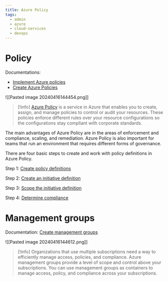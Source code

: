 ```yaml
---
title: Azure Policy
tags:
  - admin
  - azure
  - cloud-services
  - devops
---
```

# Policy

Documentations:

- [Implement Azure policies](https://learn.microsoft.com/vi-vn/training/modules/configure-azure-policy/3-implement-azure-policies)
- [Create Azure Policies](https://learn.microsoft.com/vi-vn/training/modules/configure-azure-policy/4-create-azure-policies)


![[Pasted image 20240416144454.png]]

>[!info]
>[Azure Policy](https://azure.microsoft.com/services/azure-policy/) is a service in Azure that enables you to create, assign, and manage policies to control or audit your resources. These policies enforce different rules over your resource configurations so the configurations stay compliant with corporate standards.

The main advantages of Azure Policy are in the areas of enforcement and compliance, scaling, and remediation. Azure Policy is also important for teams that run an environment that requires different forms of governance.

There are four basic steps to create and work with policy definitions in Azure Policy.

Step 1: [Create policy definitions](https://learn.microsoft.com/vi-vn/training/modules/configure-azure-policy/5-create-policy-definitions)

Step 2: [Create an initiative definition](https://learn.microsoft.com/vi-vn/training/modules/configure-azure-policy/6-create-initiative-definitions)

Step 3: [Scope the initiative definition](https://learn.microsoft.com/vi-vn/training/modules/configure-azure-policy/7-scope-initiative-definition)

Step 4: [Determine compliance](https://learn.microsoft.com/vi-vn/training/modules/configure-azure-policy/8-determine-compliance)


#  Management groups

Documentation: [Create management groups](https://learn.microsoft.com/vi-vn/training/modules/configure-azure-policy/2-create-management-groups)

![[Pasted image 20240416144612.png]]

>[!info]
>Organizations that use multiple subscriptions need a way to efficiently manage access, policies, and compliance. Azure management groups provide a level of scope and control above your subscriptions. You can use management groups as containers to manage access, policy, and compliance across your subscriptions.


